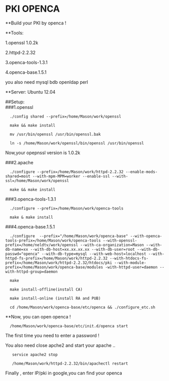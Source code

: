 # PKI OPENCA
**Build your PKI by openca ! 

**Tools:

  1.openssl 1.0.2k
  
  2.httpd-2.2.32
  
  3.openca-tools-1.3.1
  
  4.openca-base.1.5.1
  
  you also need mysql bdb openldap perl

**Server:
  Ubuntu 12.04

##Setup:  
###1.openssl
```
  ./config shared --prefix=/home/Mason/work/openssl
  
  make && make install
  
  mv /usr/bin/openssl /usr/bin/openssl.bak
  
  ln -s /home/Mason/work/openssl/bin/openssl /usr/bin/openssl 
```  
  Now,your opepnssl version is 1.0.2k
  
###2.apache
```
  ./configure --prefix=/home/Mason/work/httpd-2.2.32 --enable-mods-shared=most --with-mpm-MPM=worker --enable-ssl --with-ssl=/home/Mason/work/openssl
  
  make && make install
```  
###3.openca-tools-1.3.1
```
  ./configure --prefix=/home/Mason/work/openca-tools
  
  make & make install
```  
###4.openca-base.1.5.1
```
  ./configure  --prefix="/home/Mason/work/openca-base" --with-openca-tools-prefix=/home/Mason/work/openca-tools --with-openssl-prefix=/home/neldtv/work/openssl --with-ca-organization=Mason --with-db-name=xx --with-db-host=xx.xx.xx.xx --with-db-user=root --with-db-passwd="openca" --with-db-type=mysql --with-web-host=localhost --with-httpd-fs-prefix=/home/Mason/work/httpd-2.2.32 --with-htdocs-fs-prefix=/home/Mason/work/httpd-2.2.32/htdocs/pki --with-module-prefix=/home/Mason/work/openca-base/modules -with-httpd-user=daemon --with-httpd-group=daemon

  make 

  make install-offline(install CA)

  make install-online (install RA and PUB)

  cd /home/Mason/work/openca-base/etc/openca && ./configure_etc.sh
```  
**Now, you can open openca !
```
  /home/Mason/work/openca-base/etc/init.d/openca start 
```  
The first time you need to enter a password !

You also need close apche2 and start your apache ..
```
   service apache2 stop
   
   /home/Mason/work/httpd-2.2.32/bin/apachectl restart
```   
Finally , enter IP/pki in google,you can find your openca
  
  
  
  
